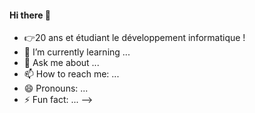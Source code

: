 #### Hi there 👋

 - <font style="vertical-align: inherit;"><font style="vertical-align: inherit;">👉20 ans et étudiant le développement informatique !</font></font>
- 🌱 I’m currently learning ...
- 💬 Ask me about ...
- 📫 How to reach me: ...
- 😄 Pronouns: ...
- ⚡ Fun fact: ...
-->
